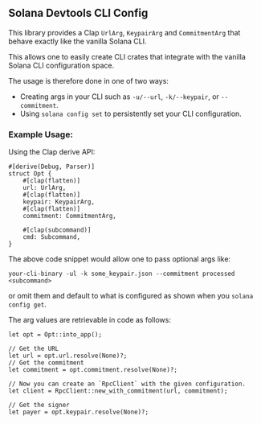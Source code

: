 ## Solana Devtools CLI Config

This library provides a Clap `UrlArg`, `KeypairArg` and `CommitmentArg`
that behave exactly like the vanilla Solana CLI.

This allows one to easily create CLI crates that integrate with
the vanilla Solana CLI configuration space.

The usage is therefore done in one of two ways:
- Creating args in your CLI such as `-u/--url`, `-k/--keypair`, or `--commitment`.
- Using `solana config set` to persistently set your CLI configuration.

### Example Usage:

Using the Clap derive API:

```
#[derive(Debug, Parser)]
struct Opt {
    #[clap(flatten)]
    url: UrlArg,
    #[clap(flatten)]
    keypair: KeypairArg,
    #[clap(flatten)]
    commitment: CommitmentArg,

    #[clap(subcommand)]
    cmd: Subcommand,
}
```

The above code snippet would allow one to pass optional args like:
```
your-cli-binary -ul -k some_keypair.json --commitment processed <subcommand>
```

or omit them and default to what is configured as shown when you `solana config get`.

The arg values are retrievable in code as follows:
```
let opt = Opt::into_app();

// Get the URL
let url = opt.url.resolve(None)?;
// Get the commitment
let commitment = opt.commitment.resolve(None)?;

// Now you can create an `RpcClient` with the given configuration.
let client = RpcClient::new_with_commitment(url, commitment);

// Get the signer
let payer = opt.keypair.resolve(None)?;
```
